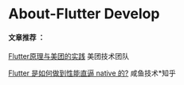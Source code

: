 # About-Flutter Develop

#### 文章推荐 ：

[Flutter原理与美团的实践](https://juejin.cn/post/6844903654802063373) 美团技术团队

[Flutter 是如何做到性能直逼 native 的?](https://www.zhihu.com/question/289992028) 咸鱼技术*知乎













